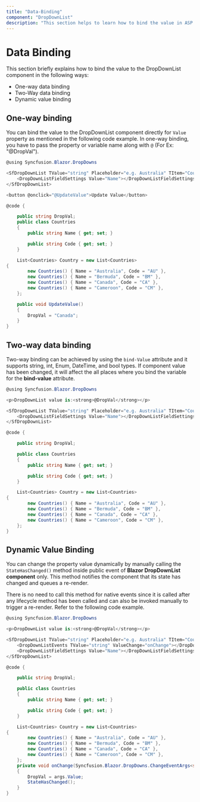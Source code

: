 ```yaml
---
title: "Data-Binding"
component: "DropDownList"
description: "This section helps to learn how to bind the value in ASP.NET Core Blazor application"
---
```


# Data Binding

This section briefly explains how to bind the value to the DropDownList component in the following ways:

* One-way data binding
* Two-Way data binding
* Dynamic value binding

## One-way binding

You can bind the value to the DropDownList component directly for `Value` property as mentioned in the following code example. In one-way binding, you have to pass the property or variable name along with `@` (For Ex: "@DropVal").

```csharp
@using Syncfusion.Blazor.DropDowns

<SfDropDownList TValue="string" Placeholder="e.g. Australia" TItem="Countries" Value="@DropVal" DataSource="@Country">
    <DropDownListFieldSettings Value="Name"></DropDownListFieldSettings>
</SfDropDownList>

<button @onclick="@UpdateValue">Update Value</button>

@code {

    public string DropVal;
    public class Countries
    {
        public string Name { get; set; }

        public string Code { get; set; }
    }

    List<Countries> Country = new List<Countries>
{
        new Countries() { Name = "Australia", Code = "AU" },
        new Countries() { Name = "Bermuda", Code = "BM" },
        new Countries() { Name = "Canada", Code = "CA" },
        new Countries() { Name = "Cameroon", Code = "CM" },
    };

    public void UpdateValue()
    {
        DropVal = "Canada";
    }
}
```

## Two-way data binding

Two-way binding can be achieved by using the `bind-Value` attribute and it supports string, int, Enum, DateTime, and bool types. If component value has been changed, it will affect the all places where you bind the variable for the **bind-value** attribute.

```csharp
@using Syncfusion.Blazor.DropDowns

<p>DropDownList value is:<strong>@DropVal</strong></p>

<SfDropDownList TValue="string" Placeholder="e.g. Australia" TItem="Countries" @bind-Value="@DropVal" DataSource="@Country">
    <DropDownListFieldSettings Value="Name"></DropDownListFieldSettings>
</SfDropDownList>

@code {

    public string DropVal;

    public class Countries
    {
        public string Name { get; set; }

        public string Code { get; set; }
    }

    List<Countries> Country = new List<Countries>
{
        new Countries() { Name = "Australia", Code = "AU" },
        new Countries() { Name = "Bermuda", Code = "BM" },
        new Countries() { Name = "Canada", Code = "CA" },
        new Countries() { Name = "Cameroon", Code = "CM" },
    };
}
```

## Dynamic Value Binding

You can change the property value dynamically by manually calling the `StateHasChanged()` method inside public event of **Blazor DropDownList component** only. This method notifies the component that its state has changed and queues a re-render.

There is no need to call this method for native events since it is called after any lifecycle method has been called and can also be invoked manually to trigger a re-render. Refer to the following code example.

```csharp
@using Syncfusion.Blazor.DropDowns

<p>DropDownList value is:<strong>@DropVal</strong></p>

<SfDropDownList TValue="string" Placeholder="e.g. Australia" TItem="Countries" Value="@DropVal" DataSource="@Country">
    <DropDownListEvents TValue="string" ValueChange="onChange"></DropDownListEvents>
    <DropDownListFieldSettings Value="Name"></DropDownListFieldSettings>
</SfDropDownList>

@code {

    public string DropVal;

    public class Countries
    {
        public string Name { get; set; }

        public string Code { get; set; }
    }

    List<Countries> Country = new List<Countries>
{
        new Countries() { Name = "Australia", Code = "AU" },
        new Countries() { Name = "Bermuda", Code = "BM" },
        new Countries() { Name = "Canada", Code = "CA" },
        new Countries() { Name = "Cameroon", Code = "CM" },
    };
    private void onChange(Syncfusion.Blazor.DropDowns.ChangeEventArgs<string> args)
    {
        DropVal = args.Value;
        StateHasChanged();
    }
}
```

